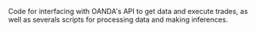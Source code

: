 Code for interfacing with OANDA's API to get data and execute trades, as well as severals scripts for processing data and making inferences.
